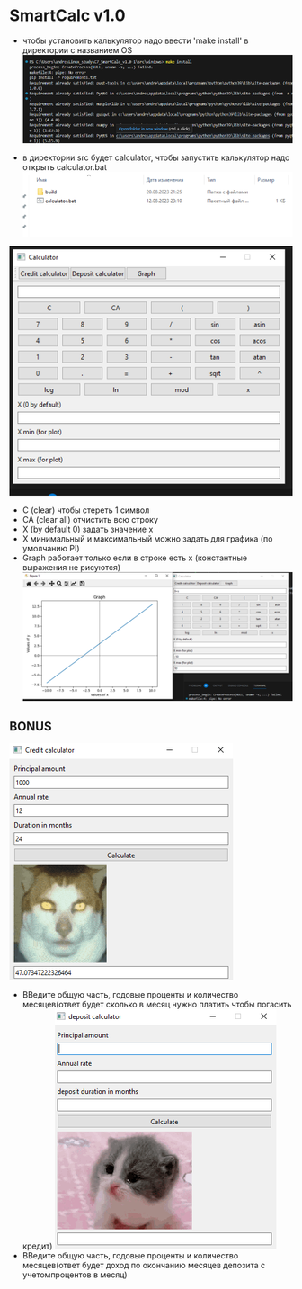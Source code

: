 # SmartCalc v1.0
- чтобы установить калькулятор надо ввести 'make install' в директории с названием OS
![install](img/1.png)

- в директории src будет calculator, чтобы запустить калькулятор надо открыть calculator.bat
![open](img/2.png)

![calc](img/3.png)
- С (clear) чтобы стереть 1 символ
- СА (clear all) отчистить всю строку 
- Х (by default 0) задать значение х
- Х минимальный и максимальный можно задать для графика (по умолчанию PI) 
- Graph работает только если в строке есть x (константные выражения не рисуются)
![calc](img/4.png)

## BONUS
![calc](img/5.png)
- ВВедите общую часть, годовые проценты и количество месяцев(ответ будет сколько в месяц нужно платить чтобы погасить кредит)
![calc](img/6.png)
- ВВедите общую часть, годовые проценты и количество месяцев(ответ будет доход по окончанию месяцев депозита с учетомпроцентов в месяц)